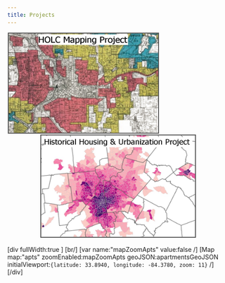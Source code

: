 ```yaml
---
title: Projects
---
```



<p style="text-align: center">
  <a href="https://snmarkley1.github.io/Projects/HOLC/">
    <img src="/Projects/HOLC_tile.jpg" 
         width="340" 
         height="225" 
         title="HOLC Mapping Project" 
         style="border:2px solid #555;margin:1px;float:left;" />
  </a>
  <a href="https://snmarkley1.github.io/Projects/HistHU/">
    <img src="/Projects/HHUUD_tile.jpg" 
         width="350" 
         height="230" 
         title="Historical Housing Unit Project" 
         style="border:2px solid #555;margin:1px;clear:both" />
  </a>
</p>


[div fullWidth:true ]
  [br/]
  [var name:"mapZoomApts" value:false /]
  [Map map:"apts" zoomEnabled:mapZoomApts geoJSON:apartmentsGeoJSON initialViewport:`{latitude: 33.8940, longitude: -84.3780, zoom: 11}` /]
[/div]


